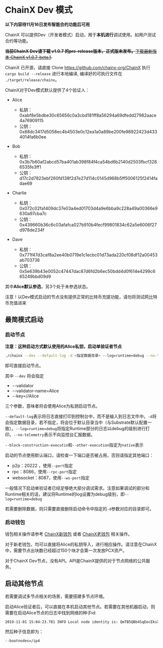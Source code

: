 # ChainX Dev 模式

**以下内容待11月16日发布智能合约功能后可用**

ChainX 可以提供Dev（开发者模式）启动，用于**本机进行**调试使用。如用户测试合约等功能。

~~**当前ChainX Dev请下载 v1.0.7 的pre-release版本，正式版未发布。**[下载最新版本 ChainX v1.0.7-beta.1](https://github.com/chainx-org/ChainX/releases/tag/v1.0.7-beta.1).~~ 

ChainX 已开源，请直接 Clone https://github.com/chainx-org/ChainX 执行 `cargo build --release` 进行本地编译, 编译好的可执行文件在 `./target/release/chainx`。

ChainX对于Dev模式默认提供了4个验证人：

* Alice
  - 私钥：0xabf8e5bdbe30c65656c0a3cbd181ff8a56294a69dfedd27982aace4a76909115
  - 公钥：0x88dc3417d5058ec4b4503e0c12ea1a0a89be200fe98922423d4334014fa6b0ee

* Bob
  - 私钥：0x3b7b60af2abcd57ba401ab398f84f4ca54bd6b2140d2503fbcf3286535fe3ff1
  - 公钥：d17c2d7823ebf260fd138f2d7e27d114c0145d968b5ff5006125f2414fadae69

* Charlie
  - 私钥：0x072c02fa1409dc37e03a4ed01703d4a9e6bba9c228a49a00366e9630a97cba7c
  - 公钥：0x439660b36c6c03afafca027b910b4fecf99801834c62a5e6006f27d978de234f

* Dave
  - 私钥：0x771f47d3caf8a2ee40b0719e1c1ecbc01d73ada220cf08df12a00453ab703738
  - 公钥：0x5e639b43e0052c47447dac87d6fd2b6ec50bdd4d0f614e4299c665249bbd09d9

其中**Alice默认参选**，另3个处于未参选状态。

注意！以Dev模式启动的节点没有提供正常的比特币充提功能，请勿将测试网比特币充值进来

## 最简模式启动

### 启动节点

**注意：这种启动方式默认使用的Alice私钥，启动单验证者节点**

```bash
./chainx --dev --default-log -d <指定数据目录> --log=runtime=debug --no-telemetry --block-construction-execution=native --other-execution=native
```

即可直接启动节点。

其中 `--dev` 将会指定

* --validator
* --validator-name=Alice
* --key=//Alice

三个参数，意味者将会使用Alice为私钥启动节点。

`--default-log`表示将日志直接打印到控制台中，而不是输入到日志文件中。`-d`将会指定数据目录，若不指定，将会位于默认目录当中（与Substrate默认配置一致）。`--log=runtime=debug`将指定Runtime部分的日志以debug的级别进行打印。`--no-telemetry`表示不向监控台汇报数据。

`--block-construction-executio`和`--other-execution`指定为`native`表示

启动的节点使用默认端口，请检查一下端口是否被占用，否则请指定其他端口：

* p2p：20222 ，使用`--port`指定
* rpc：8086，使用`--rpc-port`指定
* websocket：8087，使用`--ws-port`指定

一般情况下启动单验证者已经足够绝大部分调试需求。注意如果调试的部分和Runtime相关的话，建议将Runtime的log设置为debug级别，即`--log=runtime=debug`

若需要删除数据，则只需要直接删除启动命令中指定的`-d`参数对应的目录即可。

### 启动钱包

钱包相关操作请参考 [ChainX新钱包](wallet#新钱包) 或者 [ChainX老钱包](wallet#老钱包) 相关操作。

对于新老钱包，均可以直接将Alice的私钥导入，进行相应操作。请注意在ChainX中，需要节点出块数已经超过150个块才会第一次发放PCX资产。

对于ChainX Dev节点，没有API。API是ChainX提供的对于节点网络的公共服务。

## 启动其他节点

若需要调试多节点相关的场景，需要搭建多节点环境。

启动Alice验证者后，可以直接在本机启动其他节点。若需要在其他机器启动，则需要在启动Alice节点的日志中找到网络的种子id:

```bash
2019-11-01 15:04:23.781 INFO Local node identity is: QmTB5QBb4SqEecEksXEB6a35yNgvtTyjYDG3LV43yEEibv
```

然后种子信息即为：

```bash
--bootnodes=/ip4